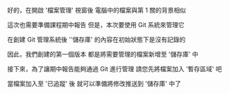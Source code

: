 好的，在開啟 '檔案管理' 視窗後
電腦中的檔案與第 1 關的背景相似

這次也需要準備課程期中報告
但是，本次要使用 Git 系統來管理它

在創建 Git 管理系統後
''儲存庫' 的內容在初始狀態下是沒有記錄的

因此，我們創建的第一個版本
都是將需要管理的檔案新增至 '儲存庫' 中

接下來，為了讓期中報告能夠通過 Git 進行管理
請您先將檔案加入 '暫存區域' 吧

當檔案加入至 '已追蹤' 後
就可以準備將修改推送到 '儲存庫' 中了